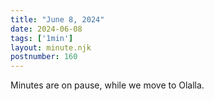 ```yaml
---
title: "June 8, 2024"
date: 2024-06-08
tags: ['1min']
layout: minute.njk
postnumber: 160
---
```


Minutes are on pause, while we move to Olalla.